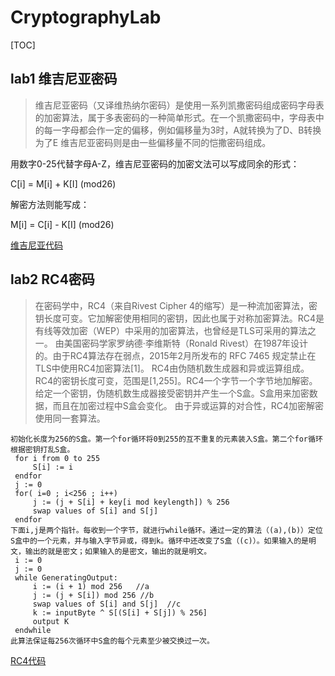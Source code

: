 # CryptographyLab

[TOC]

## lab1 维吉尼亚密码

>维吉尼亚密码（又译维热纳尔密码）是使用一系列凯撒密码组成密码字母表的加密算法，属于多表密码的一种简单形式。在一个凯撒密码中，字母表中的每一字母都会作一定的偏移，例如偏移量为3时，A就转换为了D、B转换为了E 维吉尼亚密码则是由一些偏移量不同的恺撒密码组成。


用数字0-25代替字母A-Z，维吉尼亚密码的加密文法可以写成同余的形式：

C[i] = M[i] + K[I] (mod26)

解密方法则能写成：

M[i] = C[i] - K[I] (mod26)

[维吉尼亚代码](https://github.com/IHaoMing/CryptographyLab/blob/master/lab1/verginia.cpp)

## lab2 RC4密码

>在密码学中，RC4（来自Rivest Cipher 4的缩写）是一种流加密算法，密钥长度可变。它加解密使用相同的密钥，因此也属于对称加密算法。RC4是有线等效加密（WEP）中采用的加密算法，也曾经是TLS可采用的算法之一。
由美国密码学家罗纳德·李维斯特（Ronald Rivest）在1987年设计的。由于RC4算法存在弱点，2015年2月所发布的 RFC 7465 规定禁止在TLS中使用RC4加密算法[1]。
RC4由伪随机数生成器和异或运算组成。RC4的密钥长度可变，范围是[1,255]。RC4一个字节一个字节地加解密。给定一个密钥，伪随机数生成器接受密钥并产生一个S盒。S盒用来加密数据，而且在加密过程中S盒会变化。
由于异或运算的对合性，RC4加密解密使用同一套算法。
```
初始化长度为256的S盒。第一个for循环将0到255的互不重复的元素装入S盒。第二个for循环根据密钥打乱S盒。
 for i from 0 to 255
     S[i] := i
 endfor
 j := 0
 for( i=0 ; i<256 ; i++)
     j := (j + S[i] + key[i mod keylength]) % 256
     swap values of S[i] and S[j]
 endfor
下面i,j是两个指针。每收到一个字节，就进行while循环。通过一定的算法（(a),(b)）定位S盒中的一个元素，并与输入字节异或，得到k。循环中还改变了S盒（(c)）。如果输入的是明文，输出的就是密文；如果输入的是密文，输出的就是明文。
 i := 0
 j := 0
 while GeneratingOutput:
     i := (i + 1) mod 256   //a
     j := (j + S[i]) mod 256 //b
     swap values of S[i] and S[j]  //c
     k := inputByte ^ S[(S[i] + S[j]) % 256]
     output K
 endwhile
此算法保证每256次循环中S盒的每个元素至少被交换过一次。
```
[RC4代码](https://github.com/IHaoMing/CryptographyLab/blob/master/lab2/RC4.cpp)
